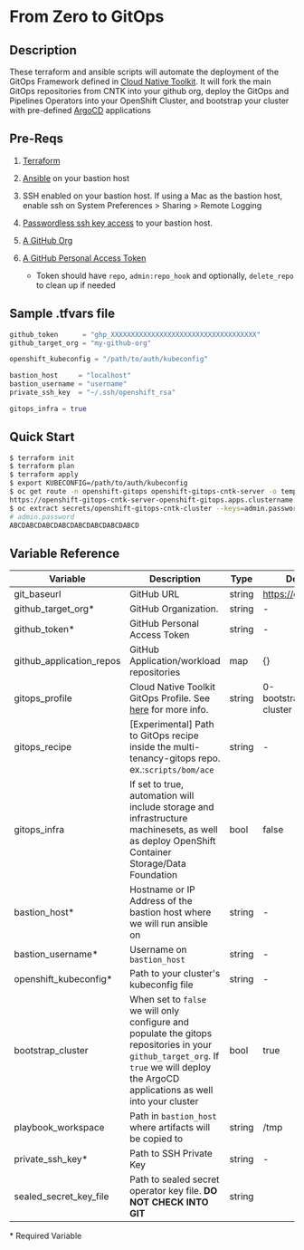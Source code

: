 # From Zero to GitOps

## Description

These terraform and ansible scripts will automate the deployment of the GitOps Framework defined in [Cloud Native Toolkit](cloudnativetoolkit.dev). It will fork the main GitOps repositories from CNTK into your github org, deploy the GitOps and Pipelines Operators into your OpenShift Cluster, and bootstrap your cluster with pre-defined [ArgoCD](https://argoproj.github.io/) applications

## Pre-Reqs

1. [Terraform](https://www.terraform.io/downloads.html)
2. [Ansible](https://docs.ansible.com/ansible/latest/installation_guide/intro_installation.html) on your bastion host
3. SSH enabled on your bastion host. If using a Mac as the bastion host, enable ssh on System Preferences > Sharing > Remote Logging
4. [Passwordless ssh key access](https://linuxize.com/post/how-to-setup-passwordless-ssh-login/) to your bastion host.
5. [A GitHub Org](https://docs.github.com/en/organizations/collaborating-with-groups-in-organizations/creating-a-new-organization-from-scratch)
6. [A GitHub Personal Access Token](https://docs.github.com/en/authentication/keeping-your-account-and-data-secure/creating-a-personal-access-token)

	- Token should have `repo`, `admin:repo_hook` and optionally, `delete_repo` to clean up if needed

## Sample .tfvars file

```terraform
github_token      = "ghp_XXXXXXXXXXXXXXXXXXXXXXXXXXXXXXXXXXXX"
github_target_org = "my-github-org"

openshift_kubeconfig = "/path/to/auth/kubeconfig"

bastion_host     = "localhost"
bastion_username = "username"
private_ssh_key  = "~/.ssh/openshift_rsa"

gitops_infra = true
```



## Quick Start

```bash
$ terraform init
$ terraform plan
$ terraform apply
$ export KUBECONFIG=/path/to/auth/kubeconfig
$ oc get route -n openshift-gitops openshift-gitops-cntk-server -o template --template='https://{{.spec.host}}'
https://openshift-gitops-cntk-server-openshift-gitops.apps.clustername.example.com
$ oc extract secrets/openshift-gitops-cntk-cluster --keys=admin.password -n openshift-gitops --to=-
# admin.password
ABCDABCDABCDABCDABCDABCDABCDABCD
```



## Variable Reference

| Variable                  | Description                                                  | Type   | Default                    |
| ------------------------- | ------------------------------------------------------------ | ------ | -------------------------- |
| git_baseurl               | GitHub URL                                                   | string | https://github.com         |
| github_target_org\*    | GitHub Organization.                                         | string | -                          |
| github_token\*         | GitHub Personal Access Token                                 | string | -                          |
| github_application_repos  | GitHub Application/workload repositories                     | map    | {}                         |
| gitops_profile            | Cloud Native Toolkit GitOps Profile. See [here](https://cloudnativetoolkit.dev/adopting/use-cases/gitops/gitops-ibm-cloud-paks/#gitops) for more info. | string | 0-bootstrap/single-cluster |
| gitops_recipe             | [Experimental] Path to GitOps recipe inside the multi-tenancy-gitops repo. ex.:`scripts/bom/ace` | string | -                          |
| gitops_infra              | If set to true, automation will include storage and infrastructure machinesets, as well as deploy OpenShift Container Storage/Data Foundation | bool   | false                      |
| bastion_host\*         | Hostname or IP Address of the bastion host where we will run ansible on | string | -                          |
| bastion_username\*     | Username on `bastion_host`                                   | string | -                          |
| openshift_kubeconfig\* | Path to your cluster's kubeconfig file                       | string | -                          |
| bootstrap_cluster         | When set to `false` we will only configure and populate the gitops repositories in your `github_target_org`.  If `true` we will deploy the ArgoCD applications as well into your cluster | bool   | true                       |
| playbook_workspace        | Path in `bastion_host` where artifacts will be copied to     | string | /tmp                       |
| private_ssh_key\*      | Path to SSH Private Key                                      | string | -                          |
| sealed_secret_key_file    | Path to sealed secret operator key file. **DO NOT CHECK INTO GIT** | string |                            |

\* Required Variable

